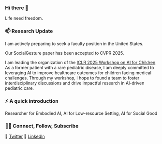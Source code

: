 ### Hi there 👋

<!--
**IrohXu/IrohXu** is a ✨ _special_ ✨ repository because its `README.md` (this file) appears on your GitHub profile.

Here are some ideas to get you started:

- 🔭 I’m currently working on ...
- 🌱 I’m currently learning ...
- 👯 I’m looking to collaborate on ...
- 🤔 I’m looking for help with ...
- 💬 Ask me about ...
- 📫 How to reach me: ...
- 😄 Pronouns: ...
- ⚡ Fun fact: ...
-->

Life need freedom. 

### 📫 Research Update    

I am actively preparing to seek a faculty position in the United States.

Our SocialGesture paper has been accepted to CVPR 2025.

I am leading the organization of the [ICLR 2025 Workshop on AI for Children](https://pediamedai.com/ai4chl/). As a former patient with a rare pediatric disease, I am deeply committed to leveraging AI to improve healthcare outcomes for children facing medical challenges. Through my workshop, I hope to found a team to foster interdisciplinary discussions and drive impactful research in AI-driven pediatric care.

### ⚡️ A quick introduction

Researcher for Embodied AI, AI for Low-resource Setting, AI for Social Good        

### 🤝🏻 Connect, Follow, Subscribe
🤔 [Twitter](https://twitter.com/IrohXu)
🤔 [LinkedIn](https://www.linkedin.com/in/irohxu)    



<!-- ### 📈 GitHub Stats -->

<!-- [![IrohXu's github stats](https://github-readme-stats.vercel.app/api?username=IrohXu&count_private=true&show_icons=true)](https://github.com/irohxu/github-readme-stats)  -->
<!-- [![Top Langs](https://github-readme-stats.vercel.app/api/top-langs/?username=IrohXu&langs_count=5)](https://github.com/irohxu/github-readme-stats) -->


